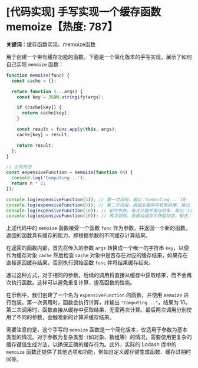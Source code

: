 # [代码实现] 手写实现一个缓存函数 memoize【热度: 787】

**关键词**：缓存函数实现、memoize函数

用于创建一个带有缓存功能的函数。下面是一个简化版本的手写实现，展示了如何自己实现 `memoize` 函数：

```javascript
function memoize(func) {
  const cache = {};

  return function (...args) {
    const key = JSON.stringify(args);

    if (cache[key]) {
      return cache[key];
    }

    const result = func.apply(this, args);
    cache[key] = result;

    return result;
  };
}

// 示例用法
const expensiveFunction = memoize(function (n) {
  console.log('Computing...');
  return n * 2;
});

console.log(expensiveFunction(5)); // 第一次调用，输出：Computing... 10
console.log(expensiveFunction(5)); // 第二次调用，直接从缓存中获取结果，输出：10
console.log(expensiveFunction(10)); // 新的参数，再次计算并缓存结果，输出：Computing... 20
console.log(expensiveFunction(10)); // 再次调用，直接从缓存中获取结果，输出：20
```

上述代码中的 `memoize` 函数接受一个函数 `func` 作为参数，并返回一个新的函数。返回的函数具有缓存的能力，即根据参数的不同缓存计算结果。

在返回的函数内部，首先将传入的参数 `args` 转换成一个唯一的字符串 `key`，以便作为缓存对象 `cache` 然后检查 `cache` 对象中是否存在对应的缓存结果，如果存在直接返回缓存结果，否则执行原始函数 `func` 并将结果缓存起来。

通过这种方式，对于相同的参数，后续的调用将直接从缓存中获取结果，而不会再次执行函数。这样可以避免重复计算，提高函数的性能。

在示例中，我们创建了一个名为 `expensiveFunction` 的函数，并使用 `memoize` 进行包装。第一次调用时，函数会执行计算，并输出 `"Computing..."`，结果为 10。第二次调用时，函数直接从缓存中获取结果，无需再次计算。最后两次调用分别使用了不同的参数，会触发新的计算并缓存结果。

需要注意的是，这个手写的 `memoize` 函数是一个简化版本，仅适用于参数为基本类型的情况。对于参数为复杂类型（如对象、数组等）的情况，需要使用更复杂的缓存键值生成方法，以确保正确的缓存行为。此外，实际的 Lodash 库中的 `memoize` 函数还提供了其他选项和功能，例如自定义缓存键生成函数、缓存过期时间等。